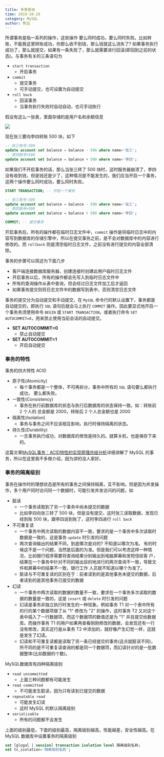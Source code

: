 ```yaml
---
title: 多表查询
time: 2019-10-20
category: MySQL
author: 熊滔
---
```


所谓事务是指一系列的操作，这些操作
要么同时成功，要么同时失败。比如转账，不能我这里转账成功，你那么收不到钱，那么钱就这么消失了? 如果事务执行成功了，那么就提交，如果有一条失败了，那么就需要进行回滚(即回到之前的状态)。与事务有关的三条语句为

- `start transaction`
  - 开启事务
- `commit`
  - 提交事务
  - 可手动提交，也可设置为自动提交
- `roll back`
  - 回滚事务
  - 当事务执行失败时自动自动，也可手动执行

假设有这么一张表，里面存储的是用户名和余额信息

<img src="https://gitee.com/lastknightcoder/blogimage/raw/master/img/mysql45.png" />

现在张三要向李四转账 500 块，如下

```sql
-- 张三账号-500 
update account set balance = balance - 500 where name='张三'; 
-- 李四账号+500 
update account set balance = balance + 500 where name='李四'; 
```

如果我们不开启事务的话，那么当张三转了 500 块时，这时服务器崩溃了，李四没有收到钱，但是钱还是少了，这种情况是不能发生的，我们应当开启一个事务，这两个操作要么同时成功，要么同时失败。

```sql
START TRANSACTION; -- 开启一个事务

-- 张三账号-500
update account set balance = balance - 500 where name='张三';
-- 李四账号+500
update account set balance = balance + 500 where name='李四';

COMMIT; -- 提交事务
```

开启事务后，所有的操作都在临时日志文件中，`commit` 操作是将临时日志中的内容写到数据库的存储引擎中，所以在提交事务之前，是不会对数据库中的内容进行修改的。而 `rollback` 则是清空临时日志文件，之前没有进行提交的内容全部清除。

事务的步骤可以简述为下面几步

- 客户端连接数据库服务器，创建连接时创建此用户临时日志文件 
- 开启事务以后，所有的操作都会先写入到临时日志文件中 
- 所有的查询操作从表中查询，但会经过日志文件加工后才返回 
- 如果事务提交则将日志文件中的数据写到表中，否则清空日志文件

事务的提交分为自动提交和手动提交，在 `MySQL` 命令行的默认设置下，事务都是自动提交的，即执行 `SQL` 语句后就会马上执行 `COMMIT` 操作。因此要显式地开启一个事务务须使用命令 `BEGIN` 或 `START TRANSACTION`，或者执行命令 `SET AUTOCOMMIT=0`，用来禁止使用当前会话的自动提交。

- **SET AUTOCOMMIT=0** 
  - 禁止自动提交
- **SET AUTOCOMMIT=1** 
  - 开启自动提交

### 事务的特性

事务的四大特性 ACID

- 原子性(Atomicity)
  - 每个事务都是一个整体，不可再拆分，事务中所有的 `SQL` 语句要么都执行成功， 要么都失败。
- 一致性(Consistency)
  - 事务在执行前数据库的状态与执行后数据库的状态保持一致。如：转账前 2 个人的 总金额是 2000，转账后 2 个人总金额也是 2000 
- 隔离性(Isolation)
  - 事务与事务之间不应该相互影响，执行时保持隔离的状态。 
- 持久性(Durability)
  - 一旦事务执行成功，对数据库的修改是持久的。就算关机，也是保存下来的。 

这篇文章[MySQL事务：ACID特性的实现原理总结分析](https://zhuanlan.zhihu.com/p/60723043)详细讲解了 MySQL 的事务，所以在这里我不多做介绍，因为讲的没人家好。

### 事务的隔离级别

事务在操作时的理想状态是所有的事务之间保持隔离，互不影响。但是因为并发操作，多个用户同时访问同一个数据时，可能引发并发访问的问题，如

- 脏读 
  - 一个事务读取到了另一个事务中尚未提交的数据
  - 比如李四向张三转了 500 块，但是没有提交，这时张三读取数据，发现已经到账 500 块，跟李四说到账了，这时李四进行 `roll back`
- 不可重复读 
  - 一个事务中两次读取的数据内容不一致，要求的是一个事务中多次读取时数据是一致的，这是事务 `update` 时引发的问题
  - 两次查询输出的结果不同，到底哪次是对的? 不知道以哪次为准。 有的时候这不是一个问题，当然是后面的为准。但是我们可以考虑这样一种情况，比如银行程序需要将查询结果分别输出到电脑屏幕和发短信给客 户，结果在一个事务中针对不同的输出目的地进行的两次查询不一致，导致文件和屏幕中的结果不一致，银行工作 人员就不知道以哪个为准了。 
  - 脏读与不可重复读的区别在于：前者读到的是其他事务未提交的数据，后者读到的是其他事务已提交的数据
- 幻读
  - 一个事务中两次读取的数据的数量不一致，要求在一个事务多次读取的数据的数量是一致的，这是 `insert` 或 `delete` 时引发的问题
  - 幻读是事务非独立执行时发生的一种现象。例如事务 T1 对一个表中所有的行的某个数据项做了从 "1" 修改为 "2" 的操作，这时事务 T2 又对这个表中插入了一行数据项，而这个数据项的数值还是为 "1" 并且提交给数据库。而操作事务 T1 的用户如果再查看刚刚修改的数据，会发现还有一行没有修改，其实这行是从事务 T2 中添加的，就好像产生幻觉一样，这就是发生了幻读。
  - 幻读和不可重复读都是读取了另一条已经提交的事务(这点就脏读不同)，所不同的是不可重复读查询的都是同一个数据项，而幻读针对的是一批数据整体(比如数据的个数)。

MySQL数据库有四种隔离级别 

- `read uncommitted`
  - 上面三种问题都有可能发生
- `read committed`
  - 不可能发生脏读，因为只有读到已提交的数据
- `repeatable read`
  - 可能发生幻读
  - 这时 MySQL 的默认隔离级别
- `serializable`
  - 所有的问题都不会发生

上面的级别最低，下面的级别最高，隔离级别越高，性能越差，安全性越高。在 MySQL 数据库中设置事务的隔离级别

```sql
set [glogal | session] transaction isolation level 隔离级别名称;
set tx_isolation='隔离级别名称';
```